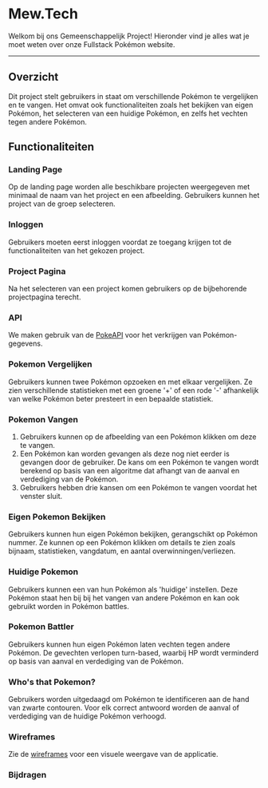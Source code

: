 # Mew.Tech

Welkom bij ons Gemeenschappelijk Project! Hieronder vind je alles wat je moet weten over onze Fullstack Pokémon website.

---

## Overzicht

Dit project stelt gebruikers in staat om verschillende Pokémon te vergelijken en te vangen. Het omvat ook functionaliteiten zoals het bekijken van eigen Pokémon, het selecteren van een huidige Pokémon, en zelfs het vechten tegen andere Pokémon.

## Functionaliteiten

### Landing Page

Op de landing page worden alle beschikbare projecten weergegeven met minimaal de naam van het project en een afbeelding. Gebruikers kunnen het project van de groep selecteren.

### Inloggen

Gebruikers moeten eerst inloggen voordat ze toegang krijgen tot de functionaliteiten van het gekozen project.

### Project Pagina

Na het selecteren van een project komen gebruikers op de bijbehorende projectpagina terecht.

### API

We maken gebruik van de [PokeAPI](https://pokeapi.co/) voor het verkrijgen van Pokémon-gegevens.

### Pokemon Vergelijken

Gebruikers kunnen twee Pokémon opzoeken en met elkaar vergelijken. Ze zien verschillende statistieken met een groene '+' of een rode '-' afhankelijk van welke Pokémon beter presteert in een bepaalde statistiek.

### Pokemon Vangen

1. Gebruikers kunnen op de afbeelding van een Pokémon klikken om deze te vangen.
2. Een Pokémon kan worden gevangen als deze nog niet eerder is gevangen door de gebruiker. De kans om een Pokémon te vangen wordt berekend op basis van een algoritme dat afhangt van de aanval en verdediging van de Pokémon.
3. Gebruikers hebben drie kansen om een Pokémon te vangen voordat het venster sluit.

### Eigen Pokemon Bekijken

Gebruikers kunnen hun eigen Pokémon bekijken, gerangschikt op Pokémon nummer. Ze kunnen op een Pokémon klikken om details te zien zoals bijnaam, statistieken, vangdatum, en aantal overwinningen/verliezen.

### Huidige Pokemon

Gebruikers kunnen een van hun Pokémon als 'huidige' instellen. Deze Pokémon staat hen bij bij het vangen van andere Pokémon en kan ook gebruikt worden in Pokémon battles.

### Pokemon Battler

Gebruikers kunnen hun eigen Pokémon laten vechten tegen andere Pokémon. De gevechten verlopen turn-based, waarbij HP wordt verminderd op basis van aanval en verdediging van de Pokémon.

### Who's that Pokemon?

Gebruikers worden uitgedaagd om Pokémon te identificeren aan de hand van zwarte contouren. Voor elk correct antwoord worden de aanval of verdediging van de huidige Pokémon verhoogd.

### Wireframes

Zie de [wireframes](https://whimsical.com/pokemon-TZpSWmvkAL56zmbEbMFZ6E) voor een visuele weergave van de applicatie.

### Bijdragen
